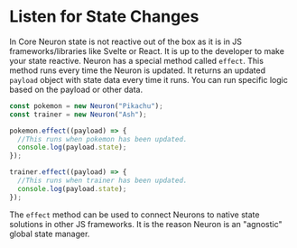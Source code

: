 # Listen for State Changes

In Core Neuron state is not reactive out of the box as it is in JS frameworks/libraries like Svelte or React. It is up to the developer to make your state reactive. Neuron has a special method called `effect`. This method runs every time the Neuron is updated. It returns an updated `payload` object with state data every time it runs. You can run specific logic based on the payload or other data.

```javascript
const pokemon = new Neuron("Pikachu");
const trainer = new Neuron("Ash");

pokemon.effect((payload) => {
  //This runs when pokemon has been updated.
  console.log(payload.state);
});

trainer.effect((payload) => {
  //This runs when trainer has been updated.
  console.log(payload.state);
});
```

The `effect` method can be used to connect Neurons to native state solutions in other JS frameworks. It is the reason Neuron is an "agnostic" global state manager.
